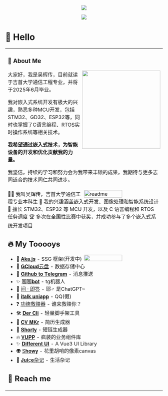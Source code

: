 <div align="center">
  
  <!-- dynamic typing effect 动态打字效果 -->
  <div align="center">
    <a href="https://blog.sunguoqi.com/">
      <img src="https://readme-typing-svg.herokuapp.com/?lines=Hello%2C%20World!;小小白同学祝您今天愉快!&center=true&size=27" />
    </a>
  </div>

  <!-- knock code pictures 敲代码的图片 -->
  <img src="https://cdn.jsdelivr.net/gh/sun0225SUN/sun0225SUN/assets/images/coding.gif" /><br>

</div>

#  🙋 Hello

<table>
<tr><td>

<!-- About me 关于我 -->
### 🤺 About Me
  
<img align="right" width="250" src="https://cdn.jsdelivr.net/gh/sun0225SUN/sun0225SUN/assets/images/hi.gif" /> <p>大家好，我是吴辉传，目前就读于吉首大学通信工程专业，并将于2025年6月毕业。</p> <p>我对嵌入式系统开发有极大的兴趣，熟悉多种MCU开发，包括STM32、GD32、ESP32等，同时也掌握了C语言编程、RTOS实时操作系统等相关技术。</p> <p><strong>我希望通过嵌入式技术，为智能设备的开发和优化贡献我的力量。</strong></p> <p>我坚信，持续的学习和努力会为我带来丰硕的成果，我期待与更多志同道合的技术同仁共同进步。</p> </td></tr> <tr><td> <img align='right' width='50%' alt='readme' src="https://github-readme-stats-git-masterrstaa-rickstaa.vercel.app/api?username=whc-coder&show_icons=true&theme=react" />
👨‍💻 我叫吴辉传，吉首大学通信工程专业本科生
🎯 我的兴趣涵盖嵌入式开发、图像处理和智能系统设计
🚀 擅长 STM32、ESP32 等 MCU 开发，以及 C 语言编程和 RTOS 任务调度
🏆 多次在全国性比赛中获奖，并成功参与了多个嵌入式系统开发项目
## 🔥 My Tooooys

<img align='right' width='50%' src='https://github-readme-stats-git-masterrstaa-rickstaa.vercel.app/api/top-langs/?username=yesmore&layout=compact&hide=HTML&theme=react'/>

<ul>
    <li>🦄 <a href='https://github.com/yesmore/aka.js'>𝐀𝐤𝐚.𝐣𝐬</a> - SSG 框架(开发中) </li>
    <li>🎯 <a href='https://gcloud.website'>𝐆𝐂𝐥𝐨𝐮𝐝云盘</a> - 数据存储中心 </li>
    <li>🚀 <a href='https://github.com/yesmore/gh-buibuibui-tg'>𝐆𝐢𝐭𝐡𝐮𝐛 𝐭𝐨 𝐓𝐞𝐥𝐞𝐠𝐫𝐚𝐦</a> - 消息推送 </li>
    <li>✨ <a href='https://github.com/yesmore/gg-bot'>唧唧𝐛𝐨𝐭</a> - tg机器人 </li>
    <li>🤡 <a href='https://qa.js.cn'>问 · 即答</a> - 耶♂ 是ChatGPT~ </li>
    <li>💁 <a href='http://italk.auao.top'>𝐢𝐭𝐚𝐥𝐤 𝐮𝐧𝐢𝐚𝐩𝐩</a> - QQ(假)</li>
    <li>❓️ <a href='https://muyu.aoau.top'>功德救赎器</a> - 谁来救赎你？ </li>
    <li>🛠️ <a href='https://der-cli.vercel.app/' target='_blank'>𝐃𝐞𝐫 𝐂𝐥𝐢</a> - 轻量脚手架工具 </li>
    <li>🎨 <a href='https://github.com/yesmore/cv-mkr'>𝐂𝐕 𝐌𝐊𝐫</a> - 简历生成器 </li>
    <li>🔗 <a href='https://nb.js.cn/'>𝐒𝐡𝐨𝐫𝐭𝐲</a> - 短链生成器 </li>
    <li>🔥 <a href='https://vupp.vercel.app/'>𝐕𝐔𝐏𝐏</a> - 疯装的业务组件库</li>
    <li>✨ <a href='https://yesmore.cc/Different-UI/'>𝐃𝐢𝐟𝐟𝐞𝐫𝐞𝐧𝐭 𝐔𝐈</a> - A Vue3 UI Library </li>
    <li>👽️ <a href='http://showy.aoau.top/'>S𝐡𝐨𝐰𝐲</a> - 花里胡哨的像素canvas</li>
    <li>📘 <a href='https://yesmore.cc/cn/Diary/'>𝐉𝐮𝐢ç𝐞杂记</a> - 生活杂记</li>
</ul>

## 🤖 Reach me

